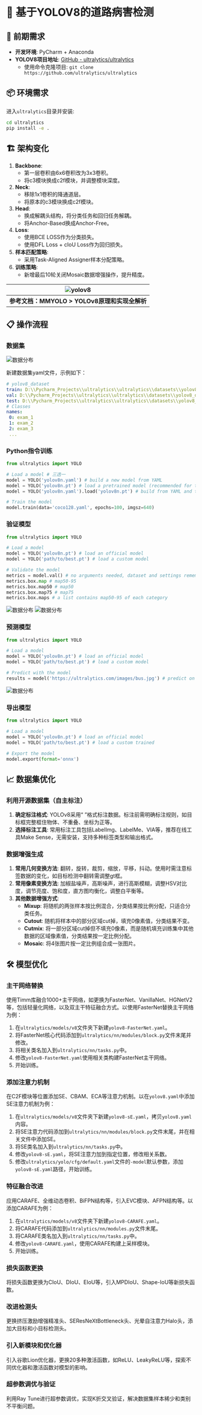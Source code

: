 # 🚧 基于YOLOV8的道路病害检测

## 🔧 前期需求

- **开发环境**: PyCharm + Anaconda
- **YOLOV8项目地址**: [GitHub - ultralytics/ultralytics](https://github.com/ultralytics/ultralytics)
  - 使用命令克隆项目: `git clone https://github.com/ultralytics/ultralytics`

## 📦 环境需求

进入`ultralytics`目录并安装:

```bash
cd ultralytics
pip install -e .
```

## 🏗️ 架构变化

1. **Backbone**:
   - 第一层卷积由6x6卷积改为3x3卷积。
   - 将c3模块换成c2f模块，并调整模块深度。
2. **Neck**:
   - 移除1x1卷积的降通道层。
   - 将原本的c3模块换成c2f模块。
3. **Head**:
   - 换成解耦头结构，将分类任务和回归任务解耦。
   - 将Anchor-Based换成Anchor-Free。
4. **Loss**:
   - 使用BCE LOSS作为分类损失。
   - 使用DFL Loss + cIoU Loss作为回归损失。
5. **样本匹配策略**:
   - 采用Task-Aligned Assigner样本分配策略。
6. **训练策略**:
   - 新增最后10轮关闭Mosaic数据增强操作，提升精度。

| ![yolov8](https://weshare.xin/全球人工智能算法精英大赛/算法赛道[道路病害检测]/国家二等奖/yolov8.jpg) |
|:--:|
| **参考文档：MMYOLO > YOLOv8原理和实现全解析** |

## 📋 操作流程

### 数据集

![数据分布](https://weshare.xin/全球人工智能算法精英大赛/算法赛道[道路病害检测]/国家三等奖/shujuji.jpg)

新建数据集yaml文件，示例如下：

```yaml
# yolov8_dataset
train: D:\\Pycharm_Projects\\ultralytics\\ultralytics\\datasets\\yolov8_dataset\\train # train images (relative to 'path') 128 images 
val: D:\\Pycharm_Projects\\ultralytics\\ultralytics\\datasets\\yolov8_dataset\\valid # val images (relative to 'path') 128 images 
test: D:\\Pycharm_Projects\\ultralytics\\ultralytics\\datasets\\yolov8_dataset\\test # test images (optional) 
# Classes 
names: 
 0: exam_1
 1: exam_2
 2: exam_3
 ...
```

### Python指令训练

```python
from ultralytics import YOLO 

# Load a model # 三选一 
model = YOLO('yolov8n.yaml') # build a new model from YAML 
model = YOLO('yolov8n.pt') # load a pretrained model (recommended for training) 
model = YOLO('yolov8n.yaml').load('yolov8n.pt') # build from YAML and transfer weights 

# Train the model 
model.train(data='coco128.yaml', epochs=100, imgsz=640) 
```

### 验证模型

```python
from ultralytics import YOLO 

# Load a model
model = YOLO('yolov8n.pt') # load an official model 
model = YOLO('path/to/best.pt') # load a custom model 

# Validate the model 
metrics = model.val() # no arguments needed, dataset and settings remembered 
metrics.box.map # map50-95 
metrics.box.map50 # map50 
metrics.box.map75 # map75 
metrics.box.maps # a list contains map50-95 of each category
```

![数据分布](https://weshare.xin/全球人工智能算法精英大赛/算法赛道[道路病害检测]/国家三等奖/zhibiao.jpg)
![数据分布](https://weshare.xin/全球人工智能算法精英大赛/算法赛道[道路病害检测]/国家三等奖/jieguo.jpg)

### 预测模型

```python
from ultralytics import YOLO 

# Load a model 
model = YOLO('yolov8n.pt') # load an official model 
model = YOLO('path/to/best.pt') # load a custom model 

# Predict with the model 
results = model('https://ultralytics.com/images/bus.jpg') # predict on an image
```

![数据分布](https://weshare.xin/全球人工智能算法精英大赛/算法赛道[道路病害检测]/国家三等奖/shili.jpg)

### 导出模型

```python
from ultralytics import YOLO 

# Load a model 
model = YOLO('yolov8n.pt') # load an official model 
model = YOLO('path/to/best.pt') # load a custom trained 

# Export the model 
model.export(format='onnx')
```

## 📈 数据集优化

### 利用开源数据集（自主标注）

1. **确定标注格式**: YOLOv8采用“<object-class-id> <x> <y> <width> <height>”格式标注数据。标注前需明确标注规则，如目标框完整框住物体、不重叠、坐标为正等。
2. **选择标注工具**: 常用标注工具包括LabelImg、LabelMe、VIA等，推荐在线工具Make Sense，无需安装，支持多种标签类型和输出格式。

### 数据增强生成

1. **常用几何变换方法**: 翻转，旋转，裁剪，缩放，平移，抖动。使用时需注意标签数据的变化，如目标检测中翻转需调整gt框。
2. **常用像素变换方法**: 加椒盐噪声，高斯噪声，进行高斯模糊，调整HSV对比度，调节亮度、饱和度，直方图均衡化，调整白平衡等。
3. **其他数据增强方式**:
   - **Mixup**: 将随机的两张样本按比例混合，分类结果按比例分配，只适合分类任务。
   - **Cutout**: 随机将样本中的部分区域cut掉，填充0像素值，分类结果不变。
   - **Cutmix**: 将一部分区域cut掉但不填充0像素，而是随机填充训练集中其他数据的区域像素值，分类结果按一定比例分配。
   - **Mosaic**: 将4张图片按一定比例组合成一张图片。

## 🛠️ 模型优化

### 主干网络替换

使用Timm库融合1000+主干网络，如更换为FasterNet、VanillaNet、HGNetV2等，包括轻量化网络，以及双主干特征融合方式。以使用FasterNet替换主干网络为例：

1. 在`ultralytics/models/v8`文件夹下新建`yolov8-FasterNet.yaml`。
2. 将FasterNet核心代码添加到`ultralytics/nn/modules/block.py`文件末尾并修改。
3. 将相关类名加入到`ultralytics/nn/tasks.py`中。
4. 修改`yolov8-FasterNet.yaml`使用相关类构建FasterNet主干网络。
5. 开始训练。

### 添加注意力机制

在C2F模块等位置添加SE、CBAM、ECA等注意力机制。以在`yolov8.yaml`中添加SE注意力机制为例：

1. 在`ultralytics/models/v8`文件夹下新建`yolov8-sE.yaml`，拷贝`yolov8.yaml`内容。
2. 将SE注意力代码添加到`ultralytics/nn/modules/block.py`文件末尾，并在相关文件中添加SE。
3. 将SE类名加入到`ultralytics/nn/tasks.py`中。
4. 修改`yolov8-sE.yaml`，将SE注意力加到指定位置，修改相关系数。
5. 修改`ultralytics/yolo/cfg/default.yaml`文件的`-model`默认参数，添加`yolov8-sE.yaml`路径，开始训练。

### 特征融合改进

应用CARAFE、全维动态卷积、BiFPN结构等，引入EVC模块、AFPN结构等。以添加CARAFE为例：

1. 在`ultralytics/models/v8`文件夹下新建`yolov8-CARAFE.yaml`。
2. 将CARAFE代码添加到`ultralytics/nn/modules.py`文件末尾。
3. 将CARAFE类名加入到`ultralytics/nn/tasks.py`中。
4. 修改`yolov8-CARAFE.yaml`，使用CARAFE构建上采样模块。
5. 开始训练。

### 损失函数更换

将损失函数更换为CIoU、DIoU、EIoU等，引入MPDIoU、Shape-IoU等新损失函数。

### 改进检测头

更换挤压激励增强精准头、SEResNeXtBottleneck头、光晕自注意力Halo头，添加大目标和小目标检测头。

### 引入新模块和优化器

引入谷歌Lion优化器，更换20多种激活函数，如ReLU、LeakyReLU等，探索不同优化器和激活函数对模型的影响。

### 超参数调优与验证

利用Ray Tune进行超参数调优，实现K折交叉验证，解决数据集样本稀少和类别不平衡问题。
